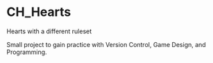 CH_Hearts
=========

Hearts with a different ruleset

Small project to gain practice with Version Control, Game Design, and Programming.
